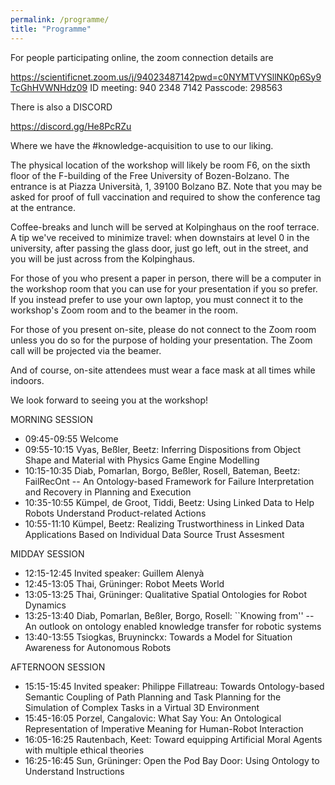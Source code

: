 ```yaml
---
permalink: /programme/
title: "Programme"
---
```


For people participating online, the zoom connection details are

https://scientificnet.zoom.us/j/94023487142pwd=c0NYMTVYSllNK0p6Sy9TcGhHVWNHdz09
ID meeting: 940 2348 7142
Passcode: 298563

There is also a DISCORD

https://discord.gg/He8PcRZu

Where we have the #knowledge-acquisition to use to our liking.

The physical location of the workshop will likely be room F6, on the sixth floor of the F-building of the Free University of Bozen-Bolzano. The entrance is at Piazza Università, 1, 39100 Bolzano BZ. Note that you may be asked for proof of full vaccination and required to show the conference tag at the entrance.

Coffee-breaks and lunch will be served at Kolpinghaus on the roof terrace. A tip we've received to minimize travel: when downstairs at level 0 in the university, after passing the glass door, just go left, out in the street, and you will be just across from the Kolpinghaus.

For those of you who present a paper in person, there will be a computer in the workshop room that you can use for your presentation if you so prefer. If you instead prefer to use your own laptop, you must connect it to the workshop's Zoom room and to the beamer in the room.

For those of you present on-site, please do not connect to the Zoom room unless you do so for the purpose of holding your presentation. The Zoom call will be projected via the beamer.

And of course, on-site attendees must wear a face mask at all times while indoors.

We look forward to seeing you at the workshop!

MORNING SESSION
* 09:45-09:55 Welcome
* 09:55-10:15 Vyas, Beßler, Beetz: Inferring Dispositions from Object Shape and Material with Physics Game Engine Modelling
* 10:15-10:35 Diab, Pomarlan, Borgo, Beßler, Rosell, Bateman, Beetz: FailRecOnt -- An Ontology-based Framework for Failure Interpretation and Recovery in Planning and Execution
* 10:35-10:55 Kümpel, de Groot, Tiddi, Beetz: Using Linked Data to Help Robots Understand Product-related Actions
* 10:55-11:10 Kümpel, Beetz: Realizing Trustworthiness in Linked Data Applications Based on Individual Data Source Trust Assesment


MIDDAY SESSION
* 12:15-12:45 Invited speaker: Guillem Alenyà
* 12:45-13:05 Thai, Grüninger: Robot Meets World
* 13:05-13:25 Thai, Grüninger: Qualitative Spatial Ontologies for Robot Dynamics
* 13:25-13:40 Diab, Pomarlan, Beßler, Borgo, Rosell: ``Knowing from'' -- An outlook on ontology enabled knowledge transfer for robotic systems
* 13:40-13:55 Tsiogkas, Bruyninckx: Towards a Model for Situation Awareness for Autonomous Robots


AFTERNOON SESSION
* 15:15-15:45 Invited speaker: Philippe Fillatreau: Towards Ontology-based Semantic Coupling of Path Planning and Task Planning for the Simulation of Complex Tasks in a Virtual 3D Environment
* 15:45-16:05 Porzel, Cangalovic: What Say You: An Ontological Representation of Imperative Meaning for Human-Robot Interaction
* 16:05-16:25 Rautenbach, Keet: Toward equipping Artificial Moral Agents with multiple ethical theories
* 16:25-16:45 Sun, Grüninger: Open the Pod Bay Door: Using Ontology to Understand Instructions
